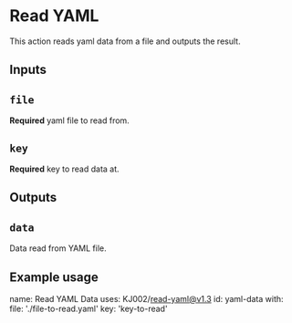 # Read YAML

This action reads yaml data from a file and outputs the result.

## Inputs

## `file`

**Required** yaml file to read from.

## `key`

**Required** key to read data at.

## Outputs

## `data`

Data read from YAML file.

## Example usage

name: Read YAML Data
uses: KJ002/read-yaml@v1.3
id: yaml-data
with:
  file: './file-to-read.yaml'
  key: 'key-to-read'
